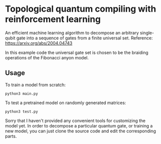 # Topological quantum compiling with reinforcement learning
An efficient machine learning algorithm to decompose an arbitrary single-qubit gate into a sequence of gates from a finite universal set. Reference: https://arxiv.org/abs/2004.04743

In this example code the universal gate set is chosen to be the braiding operations of the Fibonacci anyon model. 

## Usage
To train a model from scratch: 
```
python3 main.py
```

To test a pretrained model on randomly generated matrices:
```
python3 test.py
```

Sorry that I haven't provided any convenient tools for customizing the model yet. In order to decompose a particular quantum gate, or training a new model, you can just clone the source code and edit the corresponding parts. 

